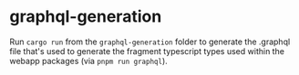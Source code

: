 # graphql-generation

Run `cargo run` from the `graphql-generation` folder to generate the .graphql file that's used to generate the fragment typescript types used within the webapp packages (via `pnpm run graphql`).
